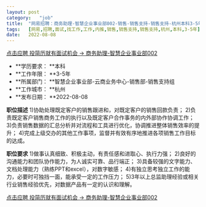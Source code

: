 ```yaml
---
layout:	post
category:	"job"
title:	"网易招聘：商务助理-智慧企业事业部002-销售-销售支持-销售支持-杭州本科3-5年"
tags:	[网易,招聘,面试,找工作,工作,内推,销售,销售支持,销售支持,杭州,本科,3-5年]
date:	2022-08-08
---
```


[点击应聘 投简历就有面试机会 -> 商务助理-智慧企业事业部002](http://mobile.bole.netease.com/bole/boleDetail?id=33417&employeeId=346f03c3cda5f04c&key=all)



- **学历要求： **本科
- **工作年限： **3-5年
- **所属部门： **智慧企业事业部-云商业务中心-销售部-销售支持组
- **工作城市： **杭州
- **发布日期： **2022-08-08



**职位描述**
1)协助处理既定客户的销售跟进和，对既定客户的销售回款负责；
2)负责既定客户销售商务工作的执行以及既定客户合作事务的内外部协作协调工作；
3)负责销售数据的汇总分析并对流程和工具进行优化，协调推进整体销售效率的提升；
4)完成上级交办的其他工作事项，监督并有效有序地推进各项销售工作目标的达成。



**职位要求**
1)做事认真细致、积极主动，有责任感和进取心、执行力强；
2)良好的沟通能力和团队协作能力，为人诚实可靠、品行端正；
3)具备较强的文字能力、文档处理能力（熟练PPT和excel），对数字敏感；
4)有独立思考独立工作的能力，必要时可独挡一面，能承受一定的工作压力；
5)3年以上总监助理经验或相关行业销售经验优先，对数据产品有一定的认识和理解。



[点击应聘 投简历就有面试机会 -> 商务助理-智慧企业事业部002](http://mobile.bole.netease.com/bole/boleDetail?id=33417&employeeId=346f03c3cda5f04c&key=all)